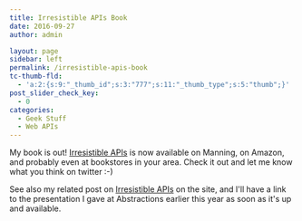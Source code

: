 ```yaml
---
title: Irresistible APIs Book
date: 2016-09-27
author: admin

layout: page
sidebar: left
permalink: /irresistible-apis-book
tc-thumb-fld:
  - 'a:2:{s:9:"_thumb_id";s:3:"777";s:11:"_thumb_type";s:5:"thumb";}'
post_slider_check_key:
  - 0
categories:
  - Geek Stuff
  - Web APIs
---
```

My book is out!  <a href="http://amzn.to/2dhkoaT">Irresistible APIs</a> is now available on Manning, on Amazon, and probably even
at bookstores in your area.  Check it out and let me know what you think on twitter :-)

See also my related post on <a href="irresistible/">Irresistible APIs</a> on the site, and
I'll have a link to the presentation I gave at Abstractions earlier this year as soon as it's up and available.